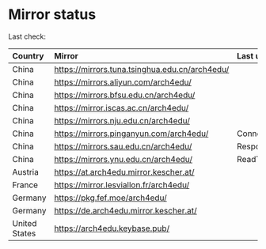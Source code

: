 <script src="./time.js"></script>
# Mirror status
Last check: <script type="text/javascript">localize(1670503070.3116286);</script>

|Country|Mirror|Last update|
|:------|:-----|:----------|
|China|https://mirrors.tuna.tsinghua.edu.cn/arch4edu/|<script type="text/javascript">localize(1670481388);</script>|
|China|https://mirrors.aliyun.com/arch4edu/|<script type="text/javascript">localize(1670395093);</script>|
|China|https://mirrors.bfsu.edu.cn/arch4edu/|<script type="text/javascript">localize(1670481388);</script>|
|China|https://mirror.iscas.ac.cn/arch4edu/|<script type="text/javascript">localize(1670481388);</script>|
|China|https://mirrors.nju.edu.cn/arch4edu/|<script type="text/javascript">localize(1670395093);</script>|
|China|https://mirrors.pinganyun.com/arch4edu/|ConnectTimeout|
|China|https://mirrors.sau.edu.cn/arch4edu/|Response 500|
|China|https://mirrors.ynu.edu.cn/arch4edu/|ReadTimeout|
|Austria|https://at.arch4edu.mirror.kescher.at/|<script type="text/javascript">localize(1670481388);</script>|
|France|https://mirror.lesviallon.fr/arch4edu/|<script type="text/javascript">localize(1670481388);</script>|
|Germany|https://pkg.fef.moe/arch4edu/|<script type="text/javascript">localize(1670481388);</script>|
|Germany|https://de.arch4edu.mirror.kescher.at/|<script type="text/javascript">localize(1670481388);</script>|
|United States|https://arch4edu.keybase.pub/|<script type="text/javascript">localize(1670438119);</script>|

<script src="./tablefilter/tablefilter.js"></script>
<script src="./table.js"></script>